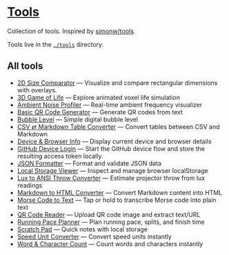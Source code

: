 # [Tools](https://tools.dave.engineer/)

Collection of tools. Inspired by [simonw/tools](https://github.com/simonw/tools).

Tools live in the [`./tools`](./tools) directory.

## All tools

<!-- TOOLS-LIST:START -->

<!-- This section is automatically generated by `npm run build`. -->

- [2D Size Comparator](https://tools.dave.engineer/tools/area-size-comparator) — Visualize and compare rectangular dimensions with overlays.
- [3D Game of Life](https://tools.dave.engineer/tools/3d-game-of-life) — Explore animated voxel life simulation
- [Ambient Noise Profiler](https://tools.dave.engineer/tools/ambient-noise-profiler) — Real-time ambient frequency visualizer
- [Basic QR Code Generator](https://tools.dave.engineer/tools/basic-qr-code) — Generate QR codes from text
- [Bubble Level](https://tools.dave.engineer/tools/bubble-level) — Simple digital bubble level
- [CSV ⇄ Markdown Table Converter](https://tools.dave.engineer/tools/csv-markdown-table) — Convert tables between CSV and Markdown
- [Device & Browser Info](https://tools.dave.engineer/tools/device-browser-info) — Display current device and browser details
- [GitHub Device Login](https://tools.dave.engineer/tools/github-device-login) — Start the GitHub device flow and store the resulting access token locally.
- [JSON Formatter](https://tools.dave.engineer/tools/json-formatter) — Format and validate JSON data
- [Local Storage Viewer](https://tools.dave.engineer/tools/local-storage-viewer) — Inspect and manage browser localStorage
- [Lux to ANSI Throw Converter](https://tools.dave.engineer/tools/lux-to-ansi-throw) — Estimate projector throw from lux readings
- [Markdown to HTML Converter](https://tools.dave.engineer/tools/markdown-to-html) — Convert Markdown content into HTML
- [Morse Code to Text](https://tools.dave.engineer/tools/morse-code-to-text) — Tap or hold to transcribe Morse code into plain text
- [QR Code Reader](https://tools.dave.engineer/tools/qr-code-reader) — Upload QR code image and extract text/URL
- [Running Pace Planner](https://tools.dave.engineer/tools/running-pace-planner) — Plan running pace, splits, and finish time
- [Scratch Pad](https://tools.dave.engineer/tools/scratch-pad) — Quick notes with local storage
- [Speed Unit Converter](https://tools.dave.engineer/tools/speed-unit-converter) — Convert speed units instantly
- [Word & Character Count](https://tools.dave.engineer/tools/word-character-count) — Count words and characters instantly

<!-- TOOLS-LIST:END -->
